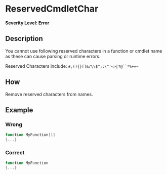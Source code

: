 # ReservedCmdletChar

**Severity Level: Error**

## Description

You cannot use following reserved characters in a function or cmdlet name as these can cause parsing
or runtime errors.

Reserved Characters include: `#,(){}[]&/\\$^;:\"'<>|?@``*%+=~`

## How

Remove reserved characters from names.

## Example

### Wrong

```powershell
function MyFunction[1]
{...}
```

### Correct

```powershell
function MyFunction
{...}
```
